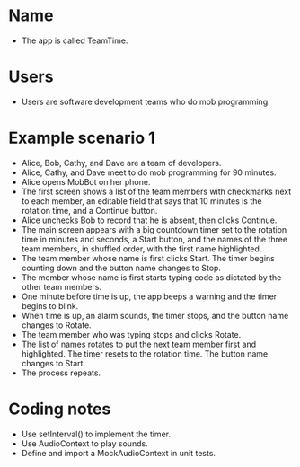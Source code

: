 # Name

- The app is called TeamTime.

# Users

- Users are software development teams who do mob programming.

# Example scenario 1

- Alice, Bob, Cathy, and Dave are a team of developers.
- Alice, Cathy, and Dave meet to do mob programming for 90 minutes.
- Alice opens MobBot on her phone.
- The first screen shows a list of the team members with checkmarks next to each member, an editable field that says that 10 minutes is the rotation time, and a Continue button.
- Alice unchecks Bob to record that he is absent, then clicks Continue.
- The main screen appears with a big countdown timer set to the rotation time in minutes and seconds, a Start button, and the names of the three team members, in shuffled order, with the first name highlighted.
- The team member whose name is first clicks Start. The timer begins counting down and the button name changes to Stop.
- The member whose name is first starts typing code as dictated by the other team members.
- One minute before time is up, the app beeps a warning and the timer begins to blink.
- When time is up, an alarm sounds, the timer stops, and the button name changes to Rotate.
- The team member who was typing stops and clicks Rotate.
- The list of names rotates to put the next team member first and highlighted. The timer resets to the rotation time. The button name changes to Start.
- The process repeats.

# Coding notes

- Use setInterval() to implement the timer.
- Use AudioContext to play sounds.
- Define and import a MockAudioContext in unit tests.